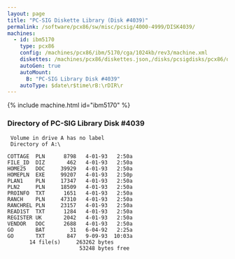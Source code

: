 ```yaml
---
layout: page
title: "PC-SIG Diskette Library (Disk #4039)"
permalink: /software/pcx86/sw/misc/pcsig/4000-4999/DISK4039/
machines:
  - id: ibm5170
    type: pcx86
    config: /machines/pcx86/ibm/5170/cga/1024kb/rev3/machine.xml
    diskettes: /machines/pcx86/diskettes.json,/disks/pcsigdisks/pcx86/diskettes.json
    autoGen: true
    autoMount:
      B: "PC-SIG Library Disk #4039"
    autoType: $date\r$time\rB:\rDIR\r
---
```


{% include machine.html id="ibm5170" %}

### Directory of PC-SIG Library Disk #4039

     Volume in drive A has no label
     Directory of A:\

    COTTAGE  PLN      8798   4-01-93   2:50a
    FILE_ID  DIZ       462   4-01-93   2:50a
    HOME25   DOC     39929   4-01-93   2:50a
    HOMEPLN  EXE     99207   4-01-93   2:50p
    PLAN1    PLN     17347   4-01-93   2:50a
    PLN2     PLN     18509   4-01-93   2:50a
    PROINFO  TXT      1651   4-01-93   2:50a
    RANCH    PLN     47310   4-01-93   2:50a
    RANCHREL PLN     23157   4-01-93   2:50a
    READ1ST  TXT      1284   4-01-93   2:50a
    REGISTER UK       2042   4-01-93   2:50a
    VENDOR   DOC      2688   4-01-93   2:50a
    GO       BAT        31   6-04-92   2:25a
    GO       TXT       847   9-09-93  10:03a
           14 file(s)     263262 bytes
                           53248 bytes free
